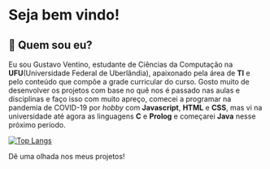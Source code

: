 # Seja bem vindo!
## 🤔 Quem sou eu?
Eu sou Gustavo Ventino, estudante de Ciências da Computação na **UFU**(Universidade Federal de Uberlândia), apaixonado pela área de **TI** e pelo conteúdo que compõe a grade curricular do curso. Gosto muito de desenvolver os projetos com base no quê nos é passado nas aulas e disciplinas e faço isso com muito apreço, comecei a programar na pandemia de COVID-19 por *hobby* com **Javascript**, **HTML** e **CSS**, mas vi na universidade até agora as linguagens **C** e **Prolog** e começarei **Java** nesse próximo período.

[![Top Langs](https://github-readme-stats-eight-theta.vercel.app/api/top-langs/?username=Ventinos&show_icons=true&theme=github_dark)](https://github.com/Ventinos/github-readme-stats)

Dê uma olhada nos meus projetos!

<!--
**Ventinos/Ventinos** is a ✨ _special_ ✨ repository because its `README.md` (this file) appears on your GitHub profile.

Here are some ideas to get you started:

- 🔭 I’m currently working on ...
- 🌱 I’m currently learning ...
- 👯 I’m looking to collaborate on ...
- 🤔 I’m looking for help with ...
- 💬 Ask me about ...
- 📫 How to reach me: ...
- 😄 Pronouns: ...
- ⚡ Fun fact: ...
-->
